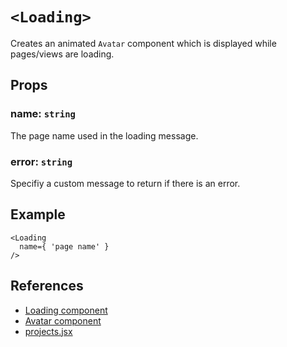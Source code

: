 # `<Loading>`
Creates an animated `Avatar` component which is displayed while pages/views are loading.

## Props
### name: `string`
The page name used in the loading message.

### error: `string`
Specifiy a custom message to return if there is an error.

## Example
```
<Loading 
  name={ 'page name' }
/>
```

## References
* [Loading component](./loading.jsx)
* [Avatar component](../avatar/avatar.jsx)
* [projects.jsx](../../pages/projects/components/projects.jsx)